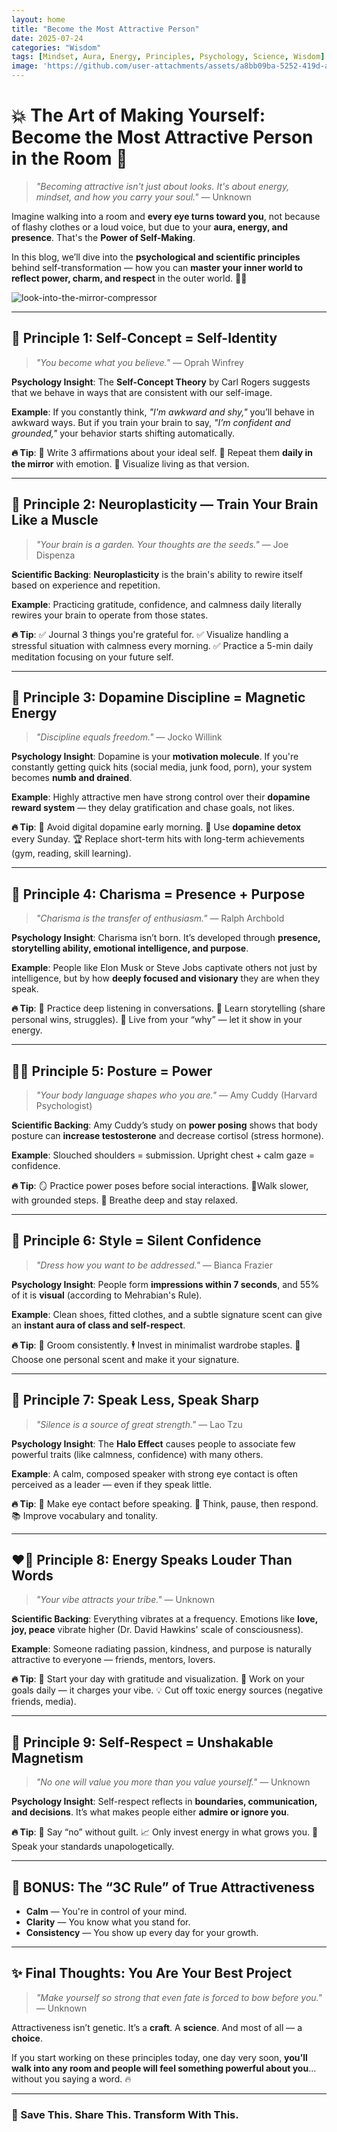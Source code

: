 ```yaml
---
layout: home
title: "Become the Most Attractive Person"
date: 2025-07-24
categories: "Wisdom"
tags: [Mindset, Aura, Energy, Principles, Psychology, Science, Wisdom]
image: 'https://github.com/user-attachments/assets/a8bb09ba-5252-419d-af29-d2237ce46e8b'
---
```


# **💥 The Art of Making Yourself: Become the Most Attractive Person in the Room 💯**

> *"Becoming attractive isn't just about looks. It's about energy, mindset, and how you carry your soul."* — Unknown

Imagine walking into a room and **every eye turns toward you**, not because of flashy clothes or a loud voice, but due to your **aura, energy, and presence**. That's the **Power of Self-Making**.

In this blog, we’ll dive into the **psychological and scientific principles** behind self-transformation — how you can **master your inner world to reflect power, charm, and respect** in the outer world. 💪✨

![look-into-the-mirror-compressor](https://github.com/user-attachments/assets/a8bb09ba-5252-419d-af29-d2237ce46e8b)

---

## 🔑 Principle 1: Self-Concept = Self-Identity

> *"You become what you believe."* — Oprah Winfrey

**Psychology Insight**: The **Self-Concept Theory** by Carl Rogers suggests that we behave in ways that are consistent with our self-image.

**Example**: If you constantly think, *"I'm awkward and shy,"* you’ll behave in awkward ways. But if you train your brain to say, *"I’m confident and grounded,"* your behavior starts shifting automatically.

**🔥 Tip**:
🔹 Write 3 affirmations about your ideal self.
🔹 Repeat them **daily in the mirror** with emotion.
🔹 Visualize living as that version.

---

## 🧠 Principle 2: Neuroplasticity — Train Your Brain Like a Muscle

> *"Your brain is a garden. Your thoughts are the seeds."* — Joe Dispenza

**Scientific Backing**: **Neuroplasticity** is the brain's ability to rewire itself based on experience and repetition.

**Example**: Practicing gratitude, confidence, and calmness daily literally rewires your brain to operate from those states.

**🔥 Tip**:
✅ Journal 3 things you're grateful for.
✅ Visualize handling a stressful situation with calmness every morning.
✅ Practice a 5-min daily meditation focusing on your future self.

---

## 🧘 Principle 3: Dopamine Discipline = Magnetic Energy

> *"Discipline equals freedom."* — Jocko Willink

**Psychology Insight**: Dopamine is your **motivation molecule**. If you're constantly getting quick hits (social media, junk food, porn), your system becomes **numb and drained**.

**Example**: Highly attractive men have strong control over their **dopamine reward system** — they delay gratification and chase goals, not likes.

**🔥 Tip**:
🚫 Avoid digital dopamine early morning.
📅 Use **dopamine detox** every Sunday.
🏆 Replace short-term hits with long-term achievements (gym, reading, skill learning).

---

## 💬 Principle 4: Charisma = Presence + Purpose

> *"Charisma is the transfer of enthusiasm."* — Ralph Archbold

**Psychology Insight**: Charisma isn’t born. It’s developed through **presence, storytelling ability, emotional intelligence, and purpose**.

**Example**: People like Elon Musk or Steve Jobs captivate others not just by intelligence, but by how **deeply focused and visionary** they are when they speak.

**🔥 Tip**:
🧘 Practice deep listening in conversations.
🎤 Learn storytelling (share personal wins, struggles).
🧭 Live from your “why” — let it show in your energy.

---

## 🧍‍♂️ Principle 5: Posture = Power

> *"Your body language shapes who you are."* — Amy Cuddy (Harvard Psychologist)

**Scientific Backing**: Amy Cuddy’s study on **power posing** shows that body posture can **increase testosterone** and decrease cortisol (stress hormone).

**Example**: Slouched shoulders = submission. Upright chest + calm gaze = confidence.

**🔥 Tip**:
🪞 Practice power poses before social interactions.
🧍Walk slower, with grounded steps.
🧘 Breathe deep and stay relaxed.

---

## 👔 Principle 6: Style = Silent Confidence

> *"Dress how you want to be addressed."* — Bianca Frazier

**Psychology Insight**: People form **impressions within 7 seconds**, and 55% of it is **visual** (according to Mehrabian's Rule).

**Example**: Clean shoes, fitted clothes, and a subtle signature scent can give an **instant aura of class and self-respect**.

**🔥 Tip**:
🧼 Groom consistently.
🕴️ Invest in minimalist wardrobe staples.
🌸 Choose one personal scent and make it your signature.

---

## 💬 Principle 7: Speak Less, Speak Sharp

> *"Silence is a source of great strength."* — Lao Tzu

**Psychology Insight**: The **Halo Effect** causes people to associate few powerful traits (like calmness, confidence) with many others.

**Example**: A calm, composed speaker with strong eye contact is often perceived as a leader — even if they speak little.

**🔥 Tip**:
👀 Make eye contact before speaking.
🧠 Think, pause, then respond.
📚 Improve vocabulary and tonality.

---

## ❤️‍🔥 Principle 8: Energy Speaks Louder Than Words

> *"Your vibe attracts your tribe."* — Unknown

**Scientific Backing**: Everything vibrates at a frequency. Emotions like **love, joy, peace** vibrate higher (Dr. David Hawkins' scale of consciousness).

**Example**: Someone radiating passion, kindness, and purpose is naturally attractive to everyone — friends, mentors, lovers.

**🔥 Tip**:
🧘 Start your day with gratitude and visualization.
🎯 Work on your goals daily — it charges your vibe.
💡 Cut off toxic energy sources (negative friends, media).

---

## 🚀 Principle 9: Self-Respect = Unshakable Magnetism

> *"No one will value you more than you value yourself."* — Unknown

**Psychology Insight**: Self-respect reflects in **boundaries, communication, and decisions**. It’s what makes people either **admire or ignore you**.

**🔥 Tip**:
🛑 Say “no” without guilt.
📈 Only invest energy in what grows you.
💬 Speak your standards unapologetically.

---

## 💎 BONUS: The “3C Rule” of True Attractiveness

* **Calm** — You're in control of your mind.
* **Clarity** — You know what you stand for.
* **Consistency** — You show up every day for your growth.

---

## ✨ Final Thoughts: You Are Your Best Project

> *"Make yourself so strong that even fate is forced to bow before you."* — Unknown

Attractiveness isn’t genetic. It’s a **craft**. A **science**. And most of all — a **choice**.

If you start working on these principles today, one day very soon, **you’ll walk into any room and people will feel something powerful about you**... without you saying a word. 🔥

---

### 📌 Save This. Share This. Transform With This.

